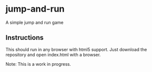 # jump-and-run
A simple jump and run game

## Instructions
This should run in any browser with html5 support.
Just download the repository and open index.html with a browser.

Note: This is a work in progress.
